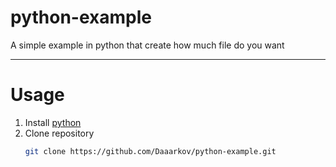# python-example

A simple example in python that create how much file do you want 

***

# Usage

1. Install [python](https://www.python.org/downloads/)
1. Clone repository 
    ```bash
    git clone https://github.com/Daaarkov/python-example.git
    ```
